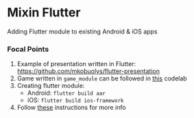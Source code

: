 # Mixin Flutter

Adding Flutter module to existing Android & iOS apps

### Focal Points

1. Example of presentation written in Flutter: https://github.com/mkobuolys/flutter-presentation
2. Game written in `game_module` can be followed in [this](https://codelabs.developers.google.com/codelabs/flutter-flame-brick-breaker) codelab
3. Creating flutter module:
   - Android: `flutter build aar`
   - iOS: `flutter build ios-framework`
4. Follow [these](https://docs.flutter.dev/add-to-app) instructions for more info


